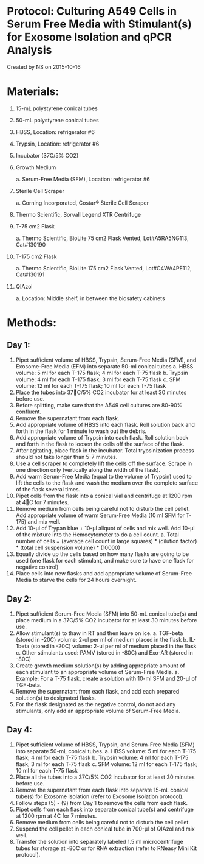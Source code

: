Protocol: Culturing A549 Cells in Serum Free Media with Stimulant(s) for Exosome Isolation and qPCR Analysis
============================================================================================================

Created by NS on 2015-10-16

# Materials:

1. 15-mL polystyrene conical tubes
2. 50-mL polystyrene conical tubes
3. HBSS, Location: refrigerator #6
4. Trypsin, Location: refrigerator #6
5. Incubator (37C/5% CO2)
6. Growth Medium

    a. Serum-Free Media (SFM), Location: refrigerator #6
    
7. Sterile Cell Scraper

    a. Corning Incorporated, Costar® Sterile Cell Scraper
    
8. Thermo Scientific, Sorvall Legend XTR Centrifuge
9. T-75 cm2 Flask

    a. Thermo Scientific, BioLite 75 cm2 Flask Vented, Lot#A5RA5NG113, Cat#130190
    
10. T-175 cm2 Flask

    a. Thermo Scientific, BioLite 175 cm2 Flask Vented, Lot#C4WA4PE112, Cat#130191
    
11. QIAzol 

    a. Location: Middle shelf, in between the biosafety cabinets

# Methods:

## Day 1:

1. Pipet sufficient volume of HBSS, Trypsin, Serum-Free Media (SFM), and Exosome-Free Media (EFM) into separate 50-ml conical tubes 
    a. HBSS volume: 5 ml for each T-175 flask; 4 ml for each T-75 flask
    b. Trypsin volume: 4 ml for each T-175 flask; 3 ml for each T-75 flask
    c. SFM volume: 12 ml for each T-175 flask; 10 ml for each T-75 flask
2. Place the tubes into 37C/5% CO2 incubator for at least 30 minutes before use.
3. Before splitting, make sure that the A549 cell cultures are 80-90% confluent.
4. Remove the supernatant from each flask.
5. Add appropriate volume of HBSS into each flask. Roll solution back and forth in the flask for 1 minute to wash out the debris.
6. Add appropriate volume of Trypsin into each flask. Roll solution back and forth in the flask to loosen the cells off the surface of the flask. 
7. After agitating, place flask in the incubator. Total trypsinization process should not take longer than 5-7 minutes.
8. Use a cell scraper to completely lift the cells off the surface. Scrape in one direction only (vertically along the width of the flask).
9. Add warm Serum-Free Media (equal to the volume of Trypsin) used to lift the cells to the flask and wash the medium over the complete surface of the flask several times.
10. Pipet cells from the flask into a conical vial and centrifuge at 1200 rpm at 4C for 7 minutes.
11. Remove medium from cells being careful not to disturb the cell pellet. Add appropriate volume of warm Serum-Free Media (10 ml SFM for T-175) and mix well.
12. Add 10-µl of Trypan blue + 10-µl aliquot of cells and mix well. Add 10-µl of the mixture into the Hemocytometer to do a cell count. 
    a. Total number of cells = (average cell count in large squares) * (dilution factor) * (total cell suspension volume) * (10000) 
13. Equally divide up the cells based on how many flasks are going to be used (one flask for each stimulant, and make sure to have one flask for negative control) 
14. Place cells into new flasks and add appropriate volume of Serum-Free Media to starve the cells for 24 hours overnight.

## Day 2:

1. Pipet sufficient Serum-Free Media (SFM) into 50-mL conical tube(s) and place medium in a 37C/5% CO2 incubator for at least 30 minutes before use.
2. Allow stimulant(s) to thaw in RT and then leave on ice. 
a. TGF-beta (stored in -20C) volume: 2-ul per ml of medium placed in the flask
b. IL-1beta (stored in -20C) volume: 2-ul per ml of medium placed in the flask
c. Other stimulants used: PAMV (stored in -80C) and Exo-AR (stored in -80C)
3. Create growth medium solution(s) by adding appropriate amount of each stimulant to an appropriate volume of Serum-Free Media.
a. Example: For a T-75 flask, create a solution with 10-ml SFM and 20-µl of TGF-beta.
4. Remove the supernatant from each flask, and add each prepared solution(s) to designated flasks.
5. For the flask designated as the negative control, do not add any stimulants, only add an appropriate volume of Serum-Free Media.

## Day 4:

1. Pipet sufficient volume of HBSS, Trypsin, and Serum-Free Media (SFM) into separate 50-mL conical tubes.
   a. HBSS volume: 5 ml for each T-175 flask; 4 ml for each T-75 flask
   b. Trypsin volume: 4 ml for each T-175 flask; 3 ml for each T-75 flask
   c. SFM volume: 12 ml for each T-175 flask; 10 ml for each T-75 flask
2. Place all the tubes into a 37C/5% CO2 incubator for at least 30 minutes before use.
3. Remove the supernatant from each flask into separate 15-mL conical tube(s) for Exosome Isolation (refer to Exosome Isolation protocol).
4. Follow steps (5) - (9) from Day 1 to remove the cells from each flask. 
5. Pipet cells from each flask into separate conical tube(s) and centrifuge at 1200 rpm at 4C for 7 minutes.
6. Remove medium from cells being careful not to disturb the cell pellet.
7. Suspend the cell pellet in each conical tube in 700-µl of QIAzol and mix well. 
8. Transfer the solution into separately labeled 1.5 ml microcentrifuge tubes for storage at -80C or for RNA extraction (refer to RNeasy Mini Kit protocol).
